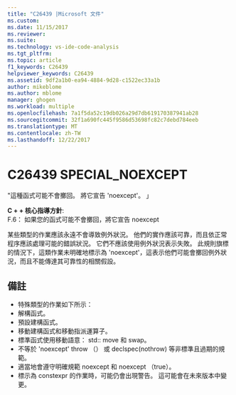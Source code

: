 ```yaml
---
title: "C26439 |Microsoft 文件"
ms.custom: 
ms.date: 11/15/2017
ms.reviewer: 
ms.suite: 
ms.technology: vs-ide-code-analysis
ms.tgt_pltfrm: 
ms.topic: article
f1_keywords: C26439
helpviewer_keywords: C26439
ms.assetid: 9df2a1b0-ea94-4884-9d28-c1522ec33a1b
author: mikeblome
ms.author: mblome
manager: ghogen
ms.workload: multiple
ms.openlocfilehash: 7a1f5da52c19db026a29d7db619170387941ab28
ms.sourcegitcommit: 32f1a690fc445f9586d53698fc82c7debd784eeb
ms.translationtype: MT
ms.contentlocale: zh-TW
ms.lasthandoff: 12/22/2017
---
```

# <a name="c26439-specialnoexcept"></a>C26439 SPECIAL_NOEXCEPT
"這種函式可能不會擲回。 將它宣告 'noexcept'。 」

**C + + 核心指導方針**:   
F.6： 如果您的函式可能不會擲回，將它宣告 noexcept

某些類型的作業應該永遠不會導致例外狀況。 他們的實作應該可靠，而且依正常程序應該處理可能的錯誤狀況。 它們不應該使用例外狀況表示失敗。 此規則旗標的情況下，這類作業未明確地標示為 'noexcept'，這表示他們可能會擲回例外狀況，而且不能傳達其可靠性的相關假設。

## <a name="remarks"></a>備註    
 -  特殊類型的作業如下所示：
-  解構函式。
-  預設建構函式。
-  移動建構函式和移動指派運算子。
-  標準函式使用移動語意： std:: move 和 swap。
-  不等於 'noexcept' throw （） 或 declspec(nothrow) 等非標準且過期的規範。
-  適當地會遵守明確規範 noexcept 和 noexcept （true）。
-  標示為 constexpr 的作業時，可能仍會出現警告。 這可能會在未來版本中變更。
